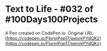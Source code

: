 # Text to Life - #032 of #100Days100Projects

A Pen created on CodePen.io. Original URL: [https://codepen.io/FlorinPop17/pen/eYYdQKz](https://codepen.io/FlorinPop17/pen/eYYdQKz).


